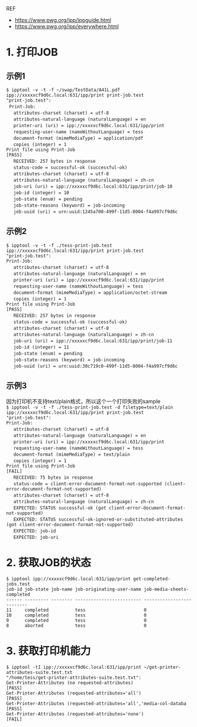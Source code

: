 REF 
+ https://www.pwg.org/ipp/ippguide.html<br>
+ https://www.pwg.org/ipp/everywhere.html<br>

# 1. 打印JOB
## 示例1
`$ ipptool -v -t -f ~/swap/TestData/A41L.pdf ipp://xxxxxcf9d6c.local:631/ipp/print print-job.test `<br>
`"print-job.test":`<br>
    &nbsp;&nbsp;`Print-Job:`<br>
    &nbsp;&nbsp;&nbsp;&nbsp;&nbsp;`attributes-charset (charset) = utf-8`<br>
    &nbsp;&nbsp;&nbsp;&nbsp;&nbsp;`attributes-natural-language (naturalLanguage) = en`<br>
    &nbsp;&nbsp;&nbsp;&nbsp;&nbsp;`printer-uri (uri) = ipp://xxxxxcf9d6c.local:631/ipp/print`<br>
    &nbsp;&nbsp;&nbsp;&nbsp;&nbsp;`requesting-user-name (nameWithoutLanguage) = tess`<br>
    &nbsp;&nbsp;&nbsp;&nbsp;&nbsp;`document-format (mimeMediaType) = application/pdf`<br>
    &nbsp;&nbsp;&nbsp;&nbsp;&nbsp;`copies (integer) = 1`<br>
    `Print file using Print-Job                                           [PASS]`<br>
    &nbsp;&nbsp;&nbsp;&nbsp;&nbsp;`RECEIVED: 257 bytes in response`<br>
    &nbsp;&nbsp;&nbsp;&nbsp;&nbsp;`status-code = successful-ok (successful-ok)`<br>
    &nbsp;&nbsp;&nbsp;&nbsp;&nbsp;`attributes-charset (charset) = utf-8`<br>
    &nbsp;&nbsp;&nbsp;&nbsp;&nbsp;`attributes-natural-language (naturalLanguage) = zh-cn`<br>
    &nbsp;&nbsp;&nbsp;&nbsp;&nbsp;`job-uri (uri) = ipp://xxxxxcf9d6c.local:631/ipp/print/job-10`<br>
    &nbsp;&nbsp;&nbsp;&nbsp;&nbsp;`job-id (integer) = 10`<br>
    &nbsp;&nbsp;&nbsp;&nbsp;&nbsp;`job-state (enum) = pending`<br>
    &nbsp;&nbsp;&nbsp;&nbsp;&nbsp;`job-state-reasons (keyword) = job-incoming`<br>
    &nbsp;&nbsp;&nbsp;&nbsp;&nbsp;`job-uuid (uri) = urn:uuid:1245a700-499f-11d5-8004-f4a997cf9d6c`<br>

## 示例2
`$ ipptool -v -t -f ./tess-print-job.test ipp://xxxxxcf9d6c.local:631/ipp/print print-job.test `<br>
`"print-job.test":`<br>
    `Print-Job:`<br>
    &nbsp;&nbsp;&nbsp;&nbsp;&nbsp;`attributes-charset (charset) = utf-8`<br>
    &nbsp;&nbsp;&nbsp;&nbsp;&nbsp;`attributes-natural-language (naturalLanguage) = en`<br>
    &nbsp;&nbsp;&nbsp;&nbsp;&nbsp;`printer-uri (uri) = ipp://xxxxxcf9d6c.local:631/ipp/print`<br>
    &nbsp;&nbsp;&nbsp;&nbsp;&nbsp;`requesting-user-name (nameWithoutLanguage) = tess`<br>
    &nbsp;&nbsp;&nbsp;&nbsp;&nbsp;`document-format (mimeMediaType) = application/octet-stream`<br>
    &nbsp;&nbsp;&nbsp;&nbsp;&nbsp;`copies (integer) = 1`<br>
    `Print file using Print-Job                                           [PASS]`<br>
    &nbsp;&nbsp;&nbsp;&nbsp;&nbsp;`RECEIVED: 257 bytes in response`<br>
    &nbsp;&nbsp;&nbsp;&nbsp;&nbsp;`status-code = successful-ok (successful-ok)`<br>
    &nbsp;&nbsp;&nbsp;&nbsp;&nbsp;`attributes-charset (charset) = utf-8`<br>
    &nbsp;&nbsp;&nbsp;&nbsp;&nbsp;`attributes-natural-language (naturalLanguage) = zh-cn`<br>
    &nbsp;&nbsp;&nbsp;&nbsp;&nbsp;`job-uri (uri) = ipp://xxxxxcf9d6c.local:631/ipp/print/job-11`<br>
    &nbsp;&nbsp;&nbsp;&nbsp;&nbsp;`job-id (integer) = 11`<br>
    &nbsp;&nbsp;&nbsp;&nbsp;&nbsp;`job-state (enum) = pending`<br>
    &nbsp;&nbsp;&nbsp;&nbsp;&nbsp;`job-state-reasons (keyword) = job-incoming`<br>
    &nbsp;&nbsp;&nbsp;&nbsp;&nbsp;`job-uuid (uri) = urn:uuid:30c719c0-499f-11d5-8004-f4a997cf9d6c`<br>

## 示例3<br>
因为打印机不支持text/plain格式，所以这个一个打印失败的sample<br>
`$ ipptool -v -t -f ./tess-print-job.test -d filetype=text/plain ipp://xxxxxcf9d6c.local:631/ipp/print print-job.test `<br>
`"print-job.test":`<br>
    `Print-Job:`<br>
    &nbsp;&nbsp;&nbsp;&nbsp;&nbsp;`attributes-charset (charset) = utf-8`<br>
    &nbsp;&nbsp;&nbsp;&nbsp;&nbsp;`attributes-natural-language (naturalLanguage) = en`<br>
    &nbsp;&nbsp;&nbsp;&nbsp;&nbsp;`printer-uri (uri) = ipp://xxxxxcf9d6c.local:631/ipp/print`<br>
    &nbsp;&nbsp;&nbsp;&nbsp;&nbsp;`requesting-user-name (nameWithoutLanguage) = tess`<br>
    &nbsp;&nbsp;&nbsp;&nbsp;&nbsp;`document-format (mimeMediaType) = text/plain`<br>
    &nbsp;&nbsp;&nbsp;&nbsp;&nbsp;`copies (integer) = 1`<br>
    `Print file using Print-Job                                           [FAIL]`<br>
    &nbsp;&nbsp;&nbsp;&nbsp;&nbsp;`RECEIVED: 75 bytes in response`<br>
    &nbsp;&nbsp;&nbsp;&nbsp;&nbsp;`status-code = client-error-document-format-not-supported (client-error-document-format-not-supported)`<br>
    &nbsp;&nbsp;&nbsp;&nbsp;&nbsp;`attributes-charset (charset) = utf-8`<br>
    &nbsp;&nbsp;&nbsp;&nbsp;&nbsp;`attributes-natural-language (naturalLanguage) = zh-cn`<br>
    &nbsp;&nbsp;&nbsp;&nbsp;&nbsp;`EXPECTED: STATUS successful-ok (got client-error-document-format-not-supported)`<br>
    &nbsp;&nbsp;&nbsp;&nbsp;&nbsp;`EXPECTED: STATUS successful-ok-ignored-or-substituted-attributes (got client-error-document-format-not-supported)`<br>
    &nbsp;&nbsp;&nbsp;&nbsp;&nbsp;`EXPECTED: job-id`<br>
    &nbsp;&nbsp;&nbsp;&nbsp;&nbsp;`EXPECTED: job-uri`<br>


# 2. 获取JOB的状态 <br>
`$ ipptool ipp://xxxxxcf9d6c.local:631/ipp/print get-completed-jobs.test` <br>
`job-id job-state job-name job-originating-user-name job-media-sheets-completed`<br>
`------ --------- -------- ------------------------- --------------------------`<br>
`11     completed          tess                      0                         `<br>
`10     completed          tess                      0                         `<br>
`9      completed          tess                      0                         `<br>
`8      aborted            tess                      0  `<br>

# 3. 获取打印机能力 <br>
`$ ipptool -tI ipp://xxxxxcf9d6c.local:631/ipp/print ~/get-printer-attributes-suite.test.txt ` <br>
`"/home/tess/get-printer-attributes-suite.test.txt":`<br>
    `Get-Printer-Attributes (no requested-attributes)                     [PASS]`<br>
    `Get-Printer-Attributes (requested-attributes='all')                  [PASS]`<br>
    `Get-Printer-Attributes (requested-attributes='all','media-col-databa [PASS]`<br>
    `Get-Printer-Attributes (requested-attributes='none')                 [FAIL]`<br>
